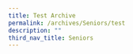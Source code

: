 ```yaml
---
title: Test Archive
permalink: /archives/Seniors/test
description: ""
third_nav_title: Seniors
---
```

